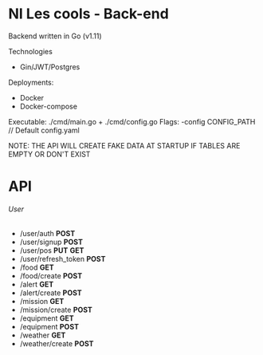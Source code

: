 # NI Les cools - Back-end

Backend written in Go (v1.11)

Technologies
- Gin/JWT/Postgres

Deployments:
- Docker
- Docker-compose

Executable: ./cmd/main.go + ./cmd/config.go
Flags: -config CONFIG_PATH // Default config.yaml

NOTE: THE API WILL CREATE FAKE DATA AT STARTUP IF TABLES ARE EMPTY OR DON'T EXIST

# API

###### User

- /user/auth **POST**
- /user/signup **POST**
- /user/pos **PUT** **GET**
- /user/refresh_token **POST**
- /food **GET**
- /food/create **POST**
- /alert **GET**
- /alert/create **POST**
- /mission **GET**
- /mission/create **POST**
- /equipment **GET**
- /equipment **POST**
- /weather **GET**
- /weather/create **POST**